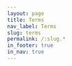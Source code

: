 ```yaml
---
layout: page
title: Terms
nav_label: Terms
slug: terms
permalink: /:slug.*
in_footer: true
in_nav: true
---
```

